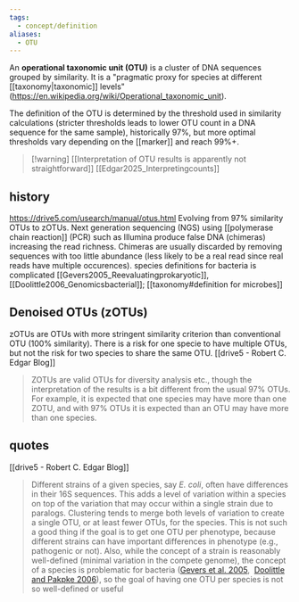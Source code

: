 ```yaml
---
tags:
  - concept/definition
aliases:
  - OTU
---
```

An **operational taxonomic unit (OTU)** is a cluster of DNA sequences grouped by similarity. It is a "pragmatic proxy for species at different [[taxonomy|taxonomic]] levels" (https://en.wikipedia.org/wiki/Operational_taxonomic_unit).

The definition of the OTU is determined by the threshold used in similarity calculations (stricter thresholds leads to lower OTU count in a DNA sequence for the same sample), historically 97%, but more optimal thresholds vary depending on the [[marker]] and reach 99%+.

> [!warning] [[Interpretation of OTU results is apparently not straightforward]] [[Edgar2025_Interpretingcounts]]
## history
https://drive5.com/usearch/manual/otus.html
Evolving from 97% similarity OTUs to zOTUs.
Next generation sequencing (NGS) using [[polymerase chain reaction]] (PCR) such as Illumina produce false DNA (chimeras) increasing the read richness. Chimeras are usually discarded by removing sequences with too little abundance (less likely to be a real read since real reads have multiple occurences).
species definitions for bacteria is complicated [[Gevers2005_Reevaluatingprokaryotic]], [[Doolittle2006_Genomicsbacterial]]; [[taxonomy#definition for microbes]]
## Denoised OTUs (zOTUs)
zOTUs are OTUs with more stringent similarity criterion than conventional OTU (100% similarity). There is a risk for one specie to have multiple OTUs, but not the risk for two species to share the same OTU.
[[drive5 - Robert C. Edgar Blog]]
> ZOTUs are valid OTUs for diversity analysis etc., though the interpretation of the results is a bit different from the usual 97% OTUs. For example, it is expected that one species may have more than one ZOTU, and with 97% OTUs it is expected than an OTU may have more than one species.

## quotes
[[drive5 - Robert C. Edgar Blog]]
> Different strains of a given species, say _E. coli_, often have differences in their 16S sequences. This adds a level of variation within a species on top of the variation that may occur within a single strain due to paralogs. Clustering tends to merge both levels of variation to create a single OTU, or at least fewer OTUs, for the species. This is not such a good thing if the goal is to get one OTU per phenotype, because different strains can have important differences in phenotype (e.g., pathogenic or not). Also, while the concept of a strain is reasonably well-defined (minimal variation in the compete genome), the concept of a species is problematic for bacteria ([Gevers et al. 2005](https://doi.org/10.1038/nrmicro1236),  [Doolittle and Pakpke 2006](https://dx.doi.org/10.1186/gb-2006-7-9-116)), so the goal of having one OTU per species is not so well-defined or useful
